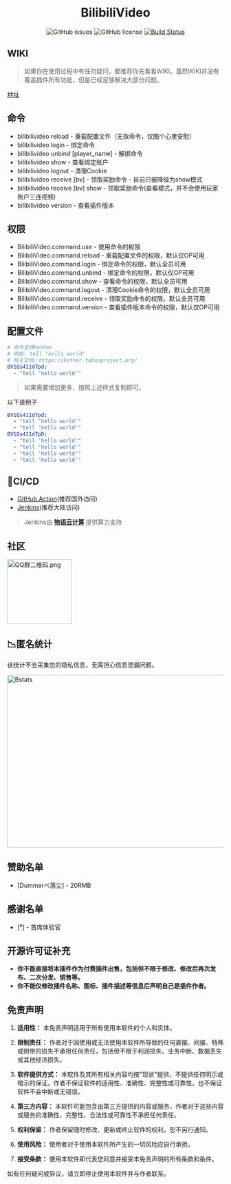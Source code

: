 <h1 align="center">
    BilibiliVideo
</h1>

<p align="center" class="shields">
    <a href="https://github.com/BingZi-233/BilibiliVideo/issues" style="text-decoration:none">
        <img src="https://img.shields.io/github/issues/BingZi-233/BilibiliVideo.svg" alt="GitHub issues"/>
    </a>
    <a href="https://github.com/BingZi-233/BilibiliVideo/blob/master/LICENSE" style="text-decoration:none" >
        <img src="https://img.shields.io/github/license/BingZi-233/BilibiliVideo" alt="GitHub license"/>
    </a>
    <a href='https://ci-dev.bingzi.online/job/BilibiliVideo/'>
        <img src='https://ci-dev.bingzi.online/job/BilibiliVideo/badge/icon' alt="Build Status">
    </a>
</p>

## WIKI

> 如果你在使用过程中有任何疑问，都推荐你先看看WIKI。虽然WIKI并没有覆盖插件所有功能，但是已经足够解决大部分问题。

[地址](https://www.yuque.com/sakuraziyou/bilibili_video)

## 命令

- bilibilivideo reload - 重载配置文件（无效命令，仅图个心里安慰）
- bilibilivideo login - 绑定命令
- bilibilivideo unbind [player_name] - 解绑命令
- bilibilivideo show - 查看绑定账户
- bilibilivideo logout - 清理Cookie
- bilibilivideo receive [bv] - 领取奖励命令 - 目前已被降级为show模式
- bilibilivideo receive [bv] show - 领取奖励命令(查看模式，并不会使用玩家账户三连视频)
- bilibilivideo version - 查看插件版本

## 权限

- BilibiliVideo.command.use - 使用命令的权限
- BilibiliVideo.command.reload - 重载配置文件的权限，默认仅OP可用
- BilibiliVideo.command.login - 绑定命令的权限，默认全员可用
- BilibiliVideo.command.unbind - 绑定命令的权限，默认仅OP可用
- BilibiliVideo.command.show - 查看命令的权限，默认全员可用
- BilibiliVideo.command.logout - 清理Cookie命令的权限，默认全员可用
- BilibiliVideo.command.receive - 领取奖励命令的权限，默认全员可用
- BilibiliVideo.command.version - 查看插件版本命令的权限，默认仅OP可用

## 配置文件

```yaml
# 命令支持Kether
# 例如: tell "hello world"
# 相关文档：https://kether.tabooproject.org/
BV1Qs411d7pd:
  - "tell 'hello world'"
```

> 如果需要增加更多，按照上述样式复制即可。

以下是例子

```yaml
BV1Qs411d7pd:
  - "tell 'hello world'"
  - "tell 'hello world'"
BV1Qs411d7pD:
  - "tell 'hello world'"
  - "tell 'hello world'"
  - "tell 'hello world'"
  - "tell 'hello world'"
```

## 🎉CI/CD

- [GitHub Action](https://github.com/BingZi-233/BilibiliVideo/actions)(推荐国外访问)
- [Jenkins](https://ci-dev.bingzi.online/job/BilibiliVideo/)(推荐大陆访问)

> Jenkins由 **[物语云计算](https://www.wuyuidc.com/)** 提供算力支持

## 社区

<img src="https://img.fastmirror.net/s/2023/12/17/657ea2b6ac6be.png" alt="QQ群二维码.png" title="QQ群二维码.png" height="150" width="150" />

## 📉匿名统计

该统计不会采集您的隐私信息，无需担心信息泄漏问题。

<img src="https://bstats.org/signatures/bukkit/BilibiliVideo.svg" alt="Bstats" title="Bstats" width="800" height="400">

## 赞助名单

- [Dummerべ落尘] - 20RMB

## 感谢名单

- [⁶] - 首席体验官

## 开源许可证补充

- **你不能直接将本插件作为付费插件出售，包括但不限于修改、修改后再次发布、二次分发、销售等。**
- **你不能仅修改插件名称、图标、插件描述等信息后声明自己是插件作者。**

## 免责声明

1. **适用性：** 本免责声明适用于所有使用本软件的个人和实体。

2. **限制责任：** 作者对于因使用或无法使用本软件所导致的任何直接、间接、特殊或附带的损失不承担任何责任，包括但不限于利润损失、业务中断、数据丢失或其他经济损失。

3. **软件提供方式：** 本软件及其所有相关内容均按"现状"提供，不提供任何明示或暗示的保证。作者不保证软件的适用性、准确性、完整性或可靠性，也不保证软件不会中断或无错误。

4. **第三方内容：** 本软件可能包含由第三方提供的内容或服务，作者对于这些内容或服务的准确性、完整性、合法性或可靠性不承担任何责任。

5. **权利保留：** 作者保留随时修改、更新或终止软件的权利，恕不另行通知。

6. **使用风险：** 使用者对于使用本软件所产生的一切风险应自行承担。

7. **接受条款：** 使用本软件即代表您同意并接受本免责声明的所有条款和条件。

如有任何疑问或异议，请立即停止使用本软件并与作者联系。
